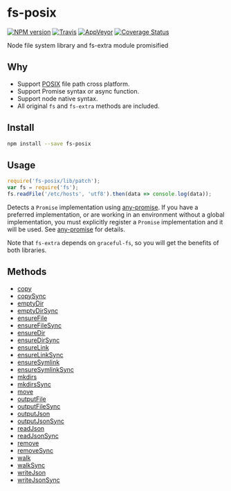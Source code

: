fs-posix
=====

[![NPM version](https://img.shields.io/npm/v/fs-posix.svg?style=flat-square)](https://www.npmjs.com/package/fs-posix)
[![Travis](https://img.shields.io/travis/gucong3000/fs-posix.svg?&label=Linux)](https://travis-ci.org/gucong3000/fs-posix)
[![AppVeyor](https://img.shields.io/appveyor/ci/gucong3000/fs-posix.svg?&label=Windows)](https://ci.appveyor.com/project/gucong3000/fs-posix)
[![Coverage Status](https://img.shields.io/coveralls/gucong3000/fs-posix.svg)](https://coveralls.io/r/gucong3000/fs-posix)

Node file system library and fs-extra module promisified

## Why

- Support [POSIX](https://en.wikipedia.org/wiki/POSIX) file path cross platform.
- Support Promise syntax or async function.
- Support node native syntax.
- All original `fs` and `fs-extra` methods are included.


## Install

```bash
npm install --save fs-posix
```

## Usage

```js
require('fs-posix/lib/patch');
var fs = require('fs');
fs.readFile('/etc/hosts', 'utf8').then(data => console.log(data));
```

Detects a `Promise` implementation using [any-promise][any-promise]. If you have a preferred implementation, or are working in an environment without a global implementation, you must explicitly register a `Promise` implementation and it will be used. See [any-promise][any-promise] for details.

Note that `fs-extra` depends on `graceful-fs`, so you will get the benefits of both libraries.

[any-promise]: https://github.com/kevinbeaty/any-promise

## Methods

- [copy](https://github.com/jprichardson/node-fs-extra/#copy)
- [copySync](https://github.com/jprichardson/node-fs-extra/#copy)
- [emptyDir](https://github.com/jprichardson/node-fs-extra/#emptydirdir-callback)
- [emptyDirSync](https://github.com/jprichardson/node-fs-extra/#emptydirdir-callback)
- [ensureFile](https://github.com/jprichardson/node-fs-extra/#ensurefilefile-callback)
- [ensureFileSync](https://github.com/jprichardson/node-fs-extra/#ensurefilefile-callback)
- [ensureDir](https://github.com/jprichardson/node-fs-extra/#ensuredirdir-callback)
- [ensureDirSync](https://github.com/jprichardson/node-fs-extra/#ensuredirdir-callback)
- [ensureLink](https://github.com/jprichardson/node-fs-extra/#ensurelinksrcpath-dstpath-callback)
- [ensureLinkSync](https://github.com/jprichardson/node-fs-extra/#ensurelinksrcpath-dstpath-callback)
- [ensureSymlink](https://github.com/jprichardson/node-fs-extra/#ensuresymlinksrcpath-dstpath-type-callback)
- [ensureSymlinkSync](https://github.com/jprichardson/node-fs-extra/#ensuresymlinksrcpath-dstpath-type-callback)
- [mkdirs](https://github.com/jprichardson/node-fs-extra/#mkdirsdir-callback)
- [mkdirsSync](https://github.com/jprichardson/node-fs-extra/#mkdirsdir-callback)
- [move](https://github.com/jprichardson/node-fs-extra/#movesrc-dest-options-callback)
- [outputFile](https://github.com/jprichardson/node-fs-extra/#outputfilefile-data-options-callback)
- [outputFileSync](https://github.com/jprichardson/node-fs-extra/#outputfilefile-data-options-callback)
- [outputJson](https://github.com/jprichardson/node-fs-extra/#outputjsonfile-data-options-callback)
- [outputJsonSync](https://github.com/jprichardson/node-fs-extra/#outputjsonfile-data-options-callback)
- [readJson](https://github.com/jprichardson/node-fs-extra/#readjsonfile-options-callback)
- [readJsonSync](https://github.com/jprichardson/node-fs-extra/#readjsonfile-options-callback)
- [remove](https://github.com/jprichardson/node-fs-extra/#removedir-callback)
- [removeSync](https://github.com/jprichardson/node-fs-extra/#removedir-callback)
- [walk](https://github.com/jprichardson/node-fs-extra/#walk)
- [walkSync](https://github.com/jprichardson/node-fs-extra/#walksyncdir)
- [writeJson](https://github.com/jprichardson/node-fs-extra/#writejsonfile-object-options-callback)
- [writeJsonSync](https://github.com/jprichardson/node-fs-extra/#writejsonfile-object-options-callback)
